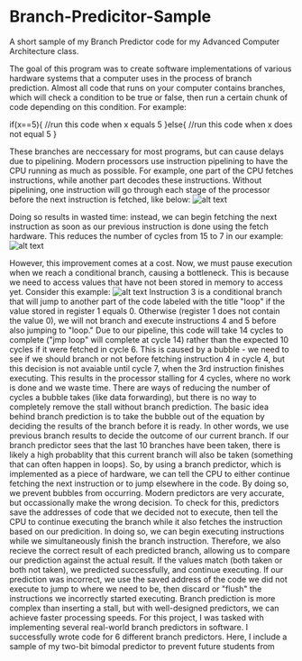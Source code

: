 # Branch-Predicitor-Sample
A short sample of my Branch Predictor code for my Advanced Computer Architecture class. 

The goal of this program was to create software implementations of various hardware systems that a computer uses in the process of branch prediction. Almost all code that runs on your computer contains branches, which will check a condition to be true or false, then run a certain chunk of code depending on this condition. For example:

if(x==5){
  //run this code when x equals 5
}else{
  //run this code when x does not equal 5
}

These branches are neccessary for most programs, but can cause delays due to pipelining. Modern processors use instruction pipelining to have the CPU running as much as possible. For example, one part of the CPU fetches instructions, while another part decodes these instructions. Without pipelining, one instruction will go through each stage of the processor before the next instruction is fetched, like below:
![alt text](http://simplecore-ger.intel.com/techdecoded/wp-content/uploads/sites/11/figure-1-5.png)

Doing so results in wasted time: instead, we can begin fetching the next instruction as soon as our previous instruction is done using the fetch hardware. This reduces the number of cycles from 15 to 7 in our example:
![alt text](http://simplecore-ger.intel.com/techdecoded/wp-content/uploads/sites/11/figure-2-3.png)

However, this improvement comes at a cost. Now, we must pause execution when we reach a conditional branch, causing a bottleneck. This is because we need to access values that have not been stored in memory to access yet. Consider this example:
![alt text](https://image.slidesharecdn.com/bp-presentation-160623083606/95/comp-architecture-branch-prediction-13-638.jpg?cb=1487938494)
Instruction 3 is a conditional branch that will jump to another part of the code labeled with the title "loop" if the value stored in register 1 equals 0. Otherwise (register 1 does not contain the value 0), we will not branch and execute instructions 4 and 5 before also jumping to "loop." Due to our pipeline, this code will take 14 cycles to complete ("jmp loop" will complete at cycle 14) rather than the expected 10 cycles if it were fetched in cycle 6. This is caused by a bubble - we need to see if we should branch or not before fetching instruction 4 in cycle 4, but this decision is not avaiable until cycle 7, when the 3rd instruction finishes executing. This results in the processor stalling for 4 cycles, where no work is done and we waste time. 
There are ways of reducing the number of cycles a bubble takes (like data forwarding), but there is no way to completely remove the stall without branch prediction. The basic idea behind branch prediction is to take the bubble out of the equation by deciding the results of the branch before it is ready. In other words, we use previous branch results to decide the outcome of our current branch. If our branch predictor sees that the last 10 branches have been taken, there is likely a high probablity that this current branch will also be taken (something that can often happen in loops). So, by using a branch predictor, which is implemented as a piece of hardware, we can tell the CPU to either continue fetching the next instruction or to jump elsewhere in the code. By doing so, we prevent bubbles from occurring. Modern predictors are very accurate, but occassionally make the wrong decision. To check for this, predictors save the addresses of code that we decided not to execute, then tell the CPU to continue executing the branch while it also fetches the instruction based on our predicition. In doing so, we can begin executing instructions while we simultaneously finish the branch instruction. Therefore, we also recieve the correct result of each predicted branch, allowing us to compare our prediction against the actual result. If the values match (both taken or both not taken), we predicted successfully, and continue executing. If our prediction was incorrect, we use the saved address of the code we did not execute to jump to where we need to be, then discard or "flush" the instructions we incorrectly started executing. 
Branch prediction is more complex than inserting a stall, but with well-designed predictors, we can achieve faster processing speeds. For this project, I was tasked with implementing several real-world branch predictors in software. I successfully wrote code for 6 different branch predictors. Here, I include a sample of my two-bit bimodal predictor to prevent future students from  
